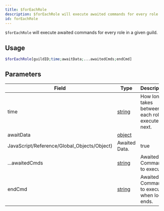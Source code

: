 ```yaml
---
title: $forEachRole
description: $forEachRole will execute awaited commands for every role in a given guild.
id: forEachRole
---
```


`$forEachRole` will execute awaited commands for every role in a given guild.

## Usage

```php
$forEachRole[guildID;time;awaitData;...awaitedCmds;endCmd]
```

## Parameters

| Field                                       | Type                                                                                              | Description                                              | Required |
| ------------------------------------------- | ------------------------------------------------------------------------------------------------- | -------------------------------------------------------- | :------: |
| time                                        | [string](https://developer.mozilla.org/en-US/docs/Web/JavaScript/Reference/Global_Objects/String) | How long it takes between each role to execute the next. |   true   |
| awaitData                                   | [object](https://developer.mozilla.org/en-US/docs/Web/JavaScript/Reference/Global_Objects/Object) |
| JavaScript/Reference/Global_Objects/Object) | Awaited Data.                                                                                     | true                                                     |
| ...awaitedCmds                              | [string](https://developer.mozilla.org/en-US/docs/Web/JavaScript/Reference/Global_Objects/String) | Awaited Commands to execute.                             |   true   |
| endCmd                                      | [string](https://developer.mozilla.org/en-US/docs/Web/JavaScript/Reference/Global_Objects/String) | Awaited Command to execute when loop ends.               |   true   |
